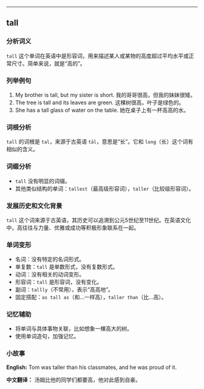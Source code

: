 
---------------
## tall
### 分析词义
`tall` 这个单词在英语中是形容词，用来描述某人或某物的高度超过平均水平或正常尺寸。简单来说，就是“高的”。

### 列举例句
1. My brother is tall, but my sister is short.
   我的哥哥很高，但我的妹妹很矮。
2. The tree is tall and its leaves are green.
   这棵树很高，叶子是绿色的。
3. She has a tall glass of water on the table.
   她在桌子上有一杯高高的水。

### 词根分析
`tall` 的词根是 `tal`，来源于古英语 `tāl`，意思是“长”。它和 `long`（长）这个词有相似的含义。

### 词缀分析
- `tall` 没有明显的词缀。
- 其他类似结构的单词：`tallest`（最高级形容词），`taller`（比较级形容词）。

### 发展历史和文化背景
`tall` 这个词来源于古英语，其历史可以追溯到公元5世纪至11世纪。在英语文化中，高往往与力量、优雅或成功等积极形象联系在一起。

### 单词变形
- 名词：没有特定的名词形式。
- 单复数：`tall` 是单数形式，没有复数形式。
- 动词：没有相关的动词变形。
- 形容词：`tall` 是形容词，没有变化。
- 副词：`tallly`（不常用），表示“高高地”。
- 固定搭配：`as tall as`（和...一样高），`taller than`（比...高）。

### 记忆辅助
- 将单词与具体事物关联，比如想象一棵高大的树。
- 使用单词造句，加强记忆。

### 小故事
**English:**
Tom was taller than his classmates, and he was proud of it.

**中文翻译：**
汤姆比他的同学们都要高，他对此感到自豪。

